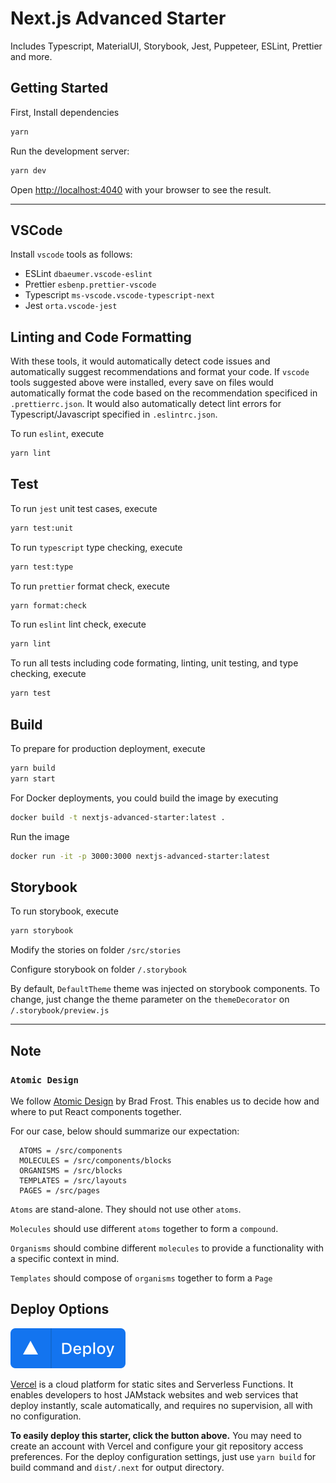 # Next.js Advanced Starter

Includes Typescript, MaterialUI, Storybook, Jest, Puppeteer, ESLint, Prettier and more.

## Getting Started

First, Install dependencies

```bash
yarn
```

Run the development server:

```bash
yarn dev
```

Open [http://localhost:4040](http://localhost:4040) with your browser to see the result.

---

## VSCode

Install `vscode` tools as follows:

- ESLint `dbaeumer.vscode-eslint`
- Prettier `esbenp.prettier-vscode`
- Typescript `ms-vscode.vscode-typescript-next`
- Jest `orta.vscode-jest`

## Linting and Code Formatting

With these tools, it would automatically detect code issues and automatically suggest recommendations and format your code.
If `vscode` tools suggested above were installed, every save on files would automatically format the code based on the recommendation specificed in `.prettierrc.json`. It would also automatically detect lint errors for Typescript/Javascript specified in `.eslintrc.json`.

To run `eslint`, execute

```bash
yarn lint
```

## Test

To run `jest` unit test cases, execute

```bash
yarn test:unit
```

To run `typescript` type checking, execute

```bash
yarn test:type
```

To run `prettier` format check, execute

```bash
yarn format:check
```

To run `eslint` lint check, execute

```bash
yarn lint
```

To run all tests including code formating, linting, unit testing, and type checking, execute

```bash
yarn test
```

## Build

To prepare for production deployment, execute

```bash
yarn build
yarn start
```

For Docker deployments, you could build the image by executing

```bash
docker build -t nextjs-advanced-starter:latest .
```

Run the image

```bash
docker run -it -p 3000:3000 nextjs-advanced-starter:latest
```

## Storybook

To run storybook, execute

```bash
yarn storybook
```

Modify the stories on folder `/src/stories`

Configure storybook on folder `/.storybook`

By default, `DefaultTheme` theme was injected on storybook components. To change, just change the theme parameter on the `themeDecorator` on `/.storybook/preview.js`

---

## Note

### `Atomic Design`

We follow [Atomic Design](https://bradfrost.com/blog/post/atomic-web-design) by Brad Frost. This enables us to decide how and where to put React components together.

For our case, below should summarize our expectation:

      ATOMS = /src/components
      MOLECULES = /src/components/blocks
      ORGANISMS = /src/blocks
      TEMPLATES = /src/layouts
      PAGES = /src/pages

`Atoms` are stand-alone. They should not use other `atoms`.

`Molecules` should use different `atoms` together to form a `compound`.

`Organisms` should combine different `molecules` to provide a functionality with a specific context in mind.

`Templates` should compose of `organisms` together to form a `Page`

## Deploy Options

[![Deploy to Vercel](icons/deploy-vercel.svg)](https://vercel.com/import/project?template=https://github.com/brianpunzalan/nextjs-advanced-starter)

[Vercel](https://vercel.com/docs/v2/introduction) is a cloud platform for static sites and Serverless Functions. It enables developers to host JAMstack websites and web services that deploy instantly, scale automatically, and requires no supervision, all with no configuration.

**To easily deploy this starter, click the button above.** You may need to create an account with Vercel and configure your git repository access preferences. For the deploy configuration settings, just use `yarn build` for build command and `dist/.next` for output directory.
